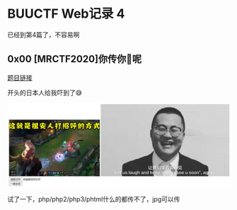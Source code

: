 # BUUCTF Web记录 4


已经到第4篇了，不容易啊

<!--more-->

## 0x00 [MRCTF2020]你传你🐎呢
[题目链接](https://buuoj.cn/challenges#[MRCTF2020]%E4%BD%A0%E4%BC%A0%E4%BD%A0%F0%9F%90%8E%E5%91%A2)

开头的日本人给我吓到了😅

![image-20210824192847310](image-20210824192847310.png "笑川の笑容")

试了一下，php/php2/php3/phtml什么的都传不了，jpg可以传


